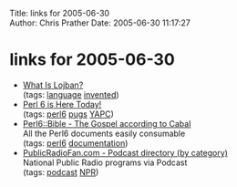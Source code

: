 Title: links for 2005-06-30  
Author: Chris Prather
Date: 2005-06-30 11:17:27

# links for 2005-06-30
<ul class="delicious">
	<li>
		<div class="delicious-link"><a href="http://www.lojban.org/publications/level0/brochure-utf/book1.html">What Is Lojban?</a></div>
		<div class="delicious-tags">(tags: <a href="http://del.icio.us/perigrin/language">language</a> <a href="http://del.icio.us/perigrin/invented">invented</a>)</div>
	</li>
	<li>
		<div class="delicious-link"><a href="http://pugscode.org/talks/yapc/slide7a.html">Perl 6 is Here Today!</a></div>
		<div class="delicious-tags">(tags: <a href="http://del.icio.us/perigrin/perl6">perl6</a> <a href="http://del.icio.us/perigrin/pugs">pugs</a> <a href="http://del.icio.us/perigrin/YAPC">YAPC</a>)</div>
	</li>
	<li>
		<div class="delicious-link"><a href="http://search.cpan.org/dist/Perl6-Bible/lib/Perl6/Bible.pm">Perl6::Bible - The Gospel according to Cabal</a></div>
		<div class="delicious-extended">All the Perl6 documents easily consumable</div>
		<div class="delicious-tags">(tags: <a href="http://del.icio.us/perigrin/perl6">perl6</a> <a href="http://del.icio.us/perigrin/documentation">documentation</a>)</div>
	</li>
	<li>
		<div class="delicious-link"><a href="http://www.publicradiofan.com/podcastsbycat.html">PublicRadioFan.com - Podcast directory (by category)</a></div>
		<div class="delicious-extended">National Public Radio programs via Podcast</div>
		<div class="delicious-tags">(tags: <a href="http://del.icio.us/perigrin/podcast">podcast</a> <a href="http://del.icio.us/perigrin/NPR">NPR</a>)</div>
	</li>
</ul>

